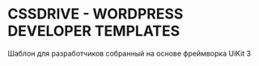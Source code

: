 # CSSDRIVE - WORDPRESS DEVELOPER TEMPLATES
Шаблон для разработчиков собранный на основе фреймворка UiKit 3
